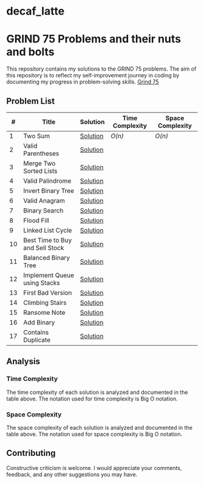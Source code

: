 # decaf_latte
# GRIND 75 Problems and their nuts and bolts

This repository contains my solutions to the GRIND 75 problems. The aim of this repository is to reflect my self-improvement journey in coding by documenting my progress in problem-solving skills. [Grind 75](https://www.techinterviewhandbook.org/grind75)

## Problem List

| # | Title | Solution | Time Complexity | Space Complexity |
| --- | --- | --- | --- | --- |
| 1 | Two Sum | [Solution](./leetcode_1_two_sum.py) | _O(n)_ | _O(n)_ |
| 2 | Valid Parentheses | [Solution](./leetcode_20_valid_parentheses.py) | | |
| 3 | Merge Two Sorted Lists | [Solution](./leetcode_21_merge_two_sorted_lists.py) | | |
| 4 | Valid Palindrome | [Solution](./leetcode_125_valid_palindrome.py) | | |
| 5 | Invert Binary Tree | [Solution](./leetcode_226_invert_binary_tree.py) | | |
| 6 | Valid Anagram | [Solution](./leetcode_242_valid_anagram.py) | | |
| 7 | Binary Search | [Solution](./leetcode_704_binary_search.py) | | |
| 8 | Flood Fill | [Solution](./leetcode_733_flood_fill.py) | | |
| 9 | Linked List Cycle | [Solution](./leetcode_141_linked_list_cycle.py) | | |
| 10 | Best Time to Buy and Sell Stock | [Solution](./leetcode_121_best_time_to_buy_and_sell_stock.py) | | |
| 11 | Balanced Binary Tree | [Solution](./leetcode_110_balanced_binary_tree.py) | | |
| 12 | Implement Queue using Stacks | [Solution](./leetcode_232_implement_queue_using_stacks.py) | | |
| 13 | First Bad Version | [Solution](./leetcode_278_first_bad_version.py) | | |
| 14 | Climbing Stairs | [Solution](./leetcode_70_climbing_stairs.py) | | |
| 15 | Ransome Note | [Solution](./leetcode_383_ransome_note.py) | | |
| 16 | Add Binary | [Solution](./leetcode_67_add_binary.py) | | |
| 17 | Contains Duplicate | [Solution](./leetcode_217_contains_duplicate.py) | | |

## Analysis

### Time Complexity

The time complexity of each solution is analyzed and documented in the table above. The notation used for time complexity is Big O notation.

### Space Complexity

The space complexity of each solution is analyzed and documented in the table above. The notation used for space complexity is Big O notation.

## Contributing
Constructive criticism is welcome. I would appreciate your comments, feedback, and any other suggestions you may have.
